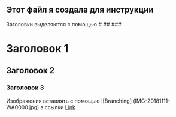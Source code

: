 ## Этот файл я создала для инструкции

Заголовки выделяются с помощью # ## ###

# Заголовок 1
## Заголовок 2
### Заголовок 3

Изображения вставлять с помощью
![Branching] (IMG-20181111-WA0000.jpg)
а ссылки
[Link](url)

